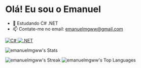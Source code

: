 # Olá! Eu sou o Emanuel

- 🌱 Estudando C# .NET
- 📫 Contate-me no email: emanuelmgww@gmail.com

<p align="left">
  <a href="https://docs.microsoft.com/pt-br/dotnet/csharp/" target="_blank" rel="noreferrer">
    <img src="https://img.shields.io/badge/C%23-239120?style=for-the-badge&logo=c-sharp&logoColor=white" alt="C#" />
  </a>
  <a href="https://dotnet.microsoft.com/pt-br/" target="_blank" rel="noreferrer">
    <img src="https://img.shields.io/badge/.NET-631A99?style=for-the-badge&logo=.net&logoColor=white" alt=".NET" />
  </a>
</p>

<p align="left">
  <img src="https://github-readme-stats.vercel.app/api?username=emanuelmgww&theme=dark&show_icons=true&hide_border=true&count_private=true" alt="emanuelmgww's Stats">
</p>

<img src="https://github-readme-streak-stats.herokuapp.com/?user=emanuelmgww&theme=dark&hide_border=true" alt="emanuelmgww's Streak">

<img src="https://github-readme-stats.vercel.app/api/top-langs/?username=emanuelmgww&theme=dark&show_icons=true&hide_border=true&layout=compact" alt="emanuelmgww's Top Languages">

